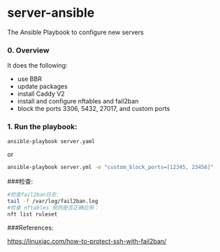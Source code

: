 # server-ansible
The Ansible Playbook to configure new servers

### 0. Overview

It does the following:

* use BBR
* update packages
* install Caddy V2
* install and configure nftables and fail2ban
* block the ports 3306, 5432, 27017, and custom ports

### 1. Run the playbook:

```bash
ansible-playbook server.yaml
```

or

```bash
ansible-playbook server.yml -e "custom_block_ports=[12345, 23456]"
```


###检查:

```bash
#检查fail2ban日志:
tail -f /var/log/fail2ban.log
#检查 nftables 规则是否正确应用：
nft list ruleset
```


###References:

https://linuxiac.com/how-to-protect-ssh-with-fail2ban/